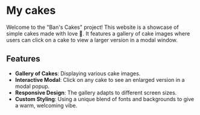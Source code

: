 # My cakes
Welcome to the "Ban's Cakes" project! This website is a showcase of simple cakes made with love 🩷. It features a gallery of cake images where users can click on a cake to view a larger version in a modal window.

## Features

- **Gallery of Cakes**: Displaying various cake images.
- **Interactive Modal**: Click on any cake to see an enlarged version in a modal popup.
- **Responsive Design**: The gallery adapts to different screen sizes.
- **Custom Styling**: Using a unique blend of fonts and backgrounds to give a warm, welcoming vibe.

